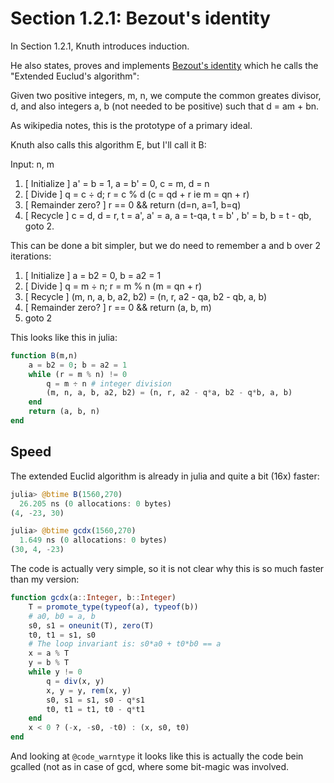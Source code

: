 # Section 1.2.1: Bezout's identity

In Section 1.2.1, Knuth introduces induction.

He also states, proves and implements [Bezout's identity](https://en.wikipedia.org/wiki/Euclidean_algorithm#Bézout's_identity) which he calls the "Extended Euclud's algorithm":

Given two positive integers, m, n, we compute the common greates divisor, d, and also integers a, b (not needed to be positive) such that d = am + bn.

As wikipedia notes, this is the prototype of a primary ideal.

Knuth also calls this algorithm E, but I'll call it B:

Input: n, m

1. [ Initialize ] a' = b = 1, a = b' = 0, c = m, d = n
2. [ Divide ] q = c ÷ d; r = c % d (c = qd + r ie m = qn + r)
3. [ Remainder zero? ] r == 0 && return (d=n, a=1, b=q)
4. [ Recycle ] c = d, d = r, t = a', a' = a, a = t-qa, t = b' , b' = b, b = t - qb, goto 2.

This can be done a bit simpler, but we do need to remember a and b over 2 iterations:

1. [ Initialize ] a = b2 = 0, b = a2 = 1
2. [ Divide ] q = m ÷ n; r = m % n (m = qn + r)
4. [ Recycle ] (m, n, a, b, a2, b2) = (n, r, a2 - qa, b2 - qb, a, b)
3. [ Remainder zero? ] r == 0 && return (a, b, m)
4. goto 2

This looks like this in julia:

``` julia
function B(m,n)
    a = b2 = 0; b = a2 = 1
    while (r = m % n) != 0
        q = m ÷ n # integer division
        (m, n, a, b, a2, b2) = (n, r, a2 - q*a, b2 - q*b, a, b)
    end
    return (a, b, n)
end
```


## Speed

The extended Euclid algorithm is already in julia and quite a bit (16x) faster:


``` julia
julia> @btime B(1560,270)
  26.205 ns (0 allocations: 0 bytes)
(4, -23, 30)

julia> @btime gcdx(1560,270)
  1.649 ns (0 allocations: 0 bytes)
(30, 4, -23)
```

The code is actually very simple, so it is not clear why this is so much faster than my version:

``` julia
function gcdx(a::Integer, b::Integer)
    T = promote_type(typeof(a), typeof(b))
    # a0, b0 = a, b
    s0, s1 = oneunit(T), zero(T)
    t0, t1 = s1, s0
    # The loop invariant is: s0*a0 + t0*b0 == a
    x = a % T
    y = b % T
    while y != 0
        q = div(x, y)
        x, y = y, rem(x, y)
        s0, s1 = s1, s0 - q*s1
        t0, t1 = t1, t0 - q*t1
    end
    x < 0 ? (-x, -s0, -t0) : (x, s0, t0)
end
```

And looking at `@code_warntype` it looks like this is actually the code bein gcalled (not as in case of gcd, where some bit-magic was involved.

